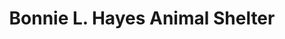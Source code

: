 ---
title: "Bonnie L. Hayes Animal Shelter"
url: /hillsboro/bonnie-l-hayes-animal-shelter/
shop: pet
---